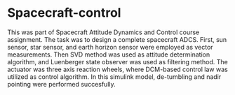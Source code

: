 # Spacecraft-control
This was part of Spacecraft Attitude Dynamics and Control course assignment. The task was to design a complete spacecraft ADCS. First, sun sensor, star sensor, and earth horizon sensor were employed as vector measurements. Then SVD method was used as attitude determination algorithm, and Luenberger state observer was used as filtering method. The actuator was three axis reaction wheels, where DCM-based control law was utilized as control algorithm. In this simulink model, de-tumbling and nadir pointing were performed succesfully.
